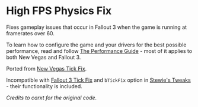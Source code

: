 # High FPS Physics Fix

Fixes gameplay issues that occur in Fallout 3 when the game is running at framerates over 60.    

To learn how to configure the game and your drivers for the best possible performance, read and follow [The Performance Guide](https://performance.moddinglinked.com/falloutnv.html#DriversAndOS) - most of it applies to both New Vegas and Fallout 3.

Ported from [New Vegas Tick Fix](https://www.nexusmods.com/newvegas/mods/66537).  

Incompatible with [Fallout 3 Tick Fix](https://www.nexusmods.com/fallout3/mods/23542) and `bTickFix` option in [Stewie's Tweaks](https://www.nexusmods.com/fallout3/mods/23561) - their functionality is included.

*Credits to carxt for the original code.*
